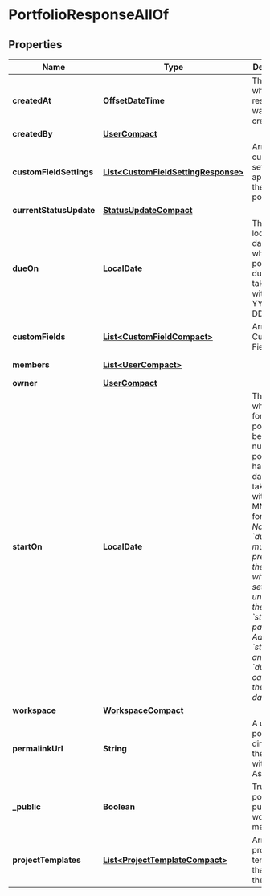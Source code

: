 

# PortfolioResponseAllOf


## Properties

| Name | Type | Description | Notes |
|------------ | ------------- | ------------- | -------------|
|**createdAt** | **OffsetDateTime** | The time at which this resource was created. |  [optional] [readonly] |
|**createdBy** | [**UserCompact**](UserCompact.md) |  |  [optional] |
|**customFieldSettings** | [**List&lt;CustomFieldSettingResponse&gt;**](CustomFieldSettingResponse.md) | Array of custom field settings applied to the portfolio. |  [optional] |
|**currentStatusUpdate** | [**StatusUpdateCompact**](StatusUpdateCompact.md) |  |  [optional] |
|**dueOn** | **LocalDate** | The localized day on which this portfolio is due. This takes a date with format YYYY-MM-DD. |  [optional] |
|**customFields** | [**List&lt;CustomFieldCompact&gt;**](CustomFieldCompact.md) | Array of Custom Fields. |  [optional] |
|**members** | [**List&lt;UserCompact&gt;**](UserCompact.md) |  |  [optional] [readonly] |
|**owner** | [**UserCompact**](UserCompact.md) |  |  [optional] |
|**startOn** | **LocalDate** | The day on which work for this portfolio begins, or null if the portfolio has no start date. This takes a date with &#x60;YYYY-MM-DD&#x60; format. *Note: &#x60;due_on&#x60; must be present in the request when setting or unsetting the &#x60;start_on&#x60; parameter. Additionally, &#x60;start_on&#x60; and &#x60;due_on&#x60; cannot be the same date.* |  [optional] |
|**workspace** | [**WorkspaceCompact**](WorkspaceCompact.md) |  |  [optional] |
|**permalinkUrl** | **String** | A url that points directly to the object within Asana. |  [optional] [readonly] |
|**_public** | **Boolean** | True if the portfolio is public to its workspace members. |  [optional] |
|**projectTemplates** | [**List&lt;ProjectTemplateCompact&gt;**](ProjectTemplateCompact.md) | Array of project templates that are in the portfolio |  [optional] [readonly] |



